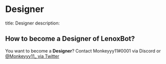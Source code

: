 # Designer

title: Designer description:

## How to become a Designer of LenoxBot?

You want to become a **Designer**? Contact Monkeyyy11\#0001 via Discord or [@Monkeyyy11\_ via Twitter](https://twitter.com/Monkeyyy11_)


